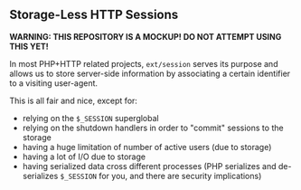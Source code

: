 ## Storage-Less HTTP Sessions

**WARNING: THIS REPOSITORY IS A MOCKUP! DO NOT ATTEMPT USING THIS YET!**

In most PHP+HTTP related projects, `ext/session` serves its purpose and
allows us to store server-side information by associating a certain
identifier to a visiting user-agent.

This is all fair and nice, except for:

 * relying on the `$_SESSION` superglobal
 * relying on the shutdown handlers in order to "commit" sessions to the 
   storage
 * having a huge limitation of number of active users (due to storage)
 * having a lot of I/O due to storage
 * having serialized data cross different processes (PHP serializes and
   de-serializes `$_SESSION` for you, and there are security implications)
   